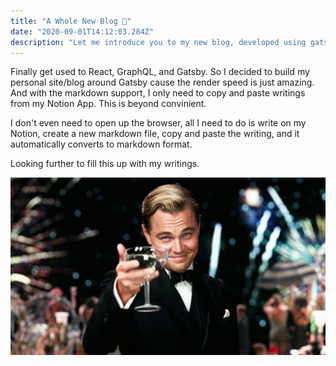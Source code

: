 ```yaml
---
title: "A Whole New Blog 🦢"
date: "2020-09-01T14:12:03.284Z"
description: "Let me introduce you to my new blog, developed using gatsby."
---
```


Finally get used to React, GraphQL, and Gatsby. So I decided to build my personal site/blog around Gatsby cause the render speed is just amazing. And with the markdown support, I only need to copy and paste writings from my Notion App. This is beyond convinient. 

I don't even need to open up the browser, all I need to do is write on my Notion, create a new markdown file, copy and paste the writing, and it automatically converts to markdown format.

Looking further to fill this up with my writings.

![Gatsby](./gatsby.jpg)
